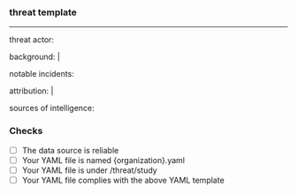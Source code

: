 ### threat template
---
threat actor: 

background: |
  
notable incidents:

attribution: |
    
sources of intelligence:

### Checks
- [ ] The data source is reliable
- [ ] Your YAML file is named {organization}.yaml
- [ ] Your YAML file is under /threat/study
- [ ] Your YAML file complies with the above YAML template
